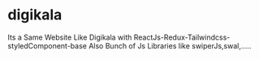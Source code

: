 # digikala
Its a Same Website Like Digikala with ReactJs-Redux-Tailwindcss-styledComponent-base Also Bunch of Js Libraries like swiperJs,swal,.....


